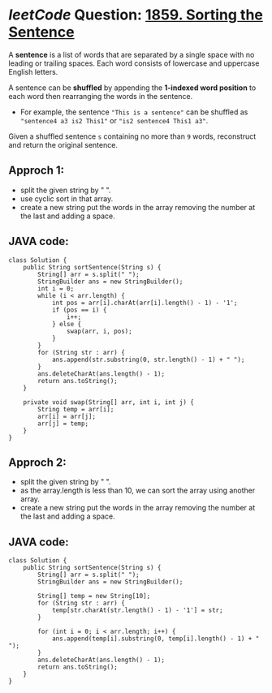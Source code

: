 # _leetCode_ Question: [1859. Sorting the Sentence](https://leetcode.com/problems/sorting-the-sentence/)

A **sentence** is a list of words that are separated by a single space with no leading or trailing spaces. Each word consists of lowercase and uppercase English letters.

A sentence can be **shuffled** by appending the **1-indexed word position** to each word then rearranging the words in the sentence.

- For example, the sentence `"This is a sentence"` can be shuffled as `"sentence4 a3 is2 This1"` or `"is2 sentence4 This1 a3"`.

Given a shuffled sentence `s` containing no more than `9` words, reconstruct and return the original sentence.

## Approch 1:

- split the given string by " ".
- use cyclic sort in that array.
- create a new string put the words in the array removing the number at the last and adding a space.

## JAVA code:

```
class Solution {
    public String sortSentence(String s) {
        String[] arr = s.split(" ");
        StringBuilder ans = new StringBuilder();
        int i = 0;
        while (i < arr.length) {
            int pos = arr[i].charAt(arr[i].length() - 1) - '1';
            if (pos == i) {
                i++;
            } else {
                swap(arr, i, pos);
            }
        }
        for (String str : arr) {
            ans.append(str.substring(0, str.length() - 1) + " ");
        }
        ans.deleteCharAt(ans.length() - 1);
        return ans.toString();
    }

    private void swap(String[] arr, int i, int j) {
        String temp = arr[i];
        arr[i] = arr[j];
        arr[j] = temp;
    }
}
```

## Approch 2:

- split the given string by " ".
- as the array.length is less than 10, we can sort the array using another array.
- create a new string put the words in the array removing the number at the last and adding a space.

## JAVA code:

```
class Solution {
    public String sortSentence(String s) {
        String[] arr = s.split(" ");
        StringBuilder ans = new StringBuilder();

        String[] temp = new String[10];
        for (String str : arr) {
            temp[str.charAt(str.length() - 1) - '1'] = str;
        }

        for (int i = 0; i < arr.length; i++) {
            ans.append(temp[i].substring(0, temp[i].length() - 1) + " ");
        }
        ans.deleteCharAt(ans.length() - 1);
        return ans.toString();
    }
}

```
